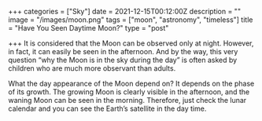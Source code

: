 +++
categories = ["Sky"]
date = 2021-12-15T00:12:00Z
description = ""
image = "/images/moon.png"
tags = ["moon", "astronomy", "timeless"]
title = "Have You Seen Daytime Moon?"
type = "post"

+++
It is considered that the Moon can be observed only at night. However, in fact, it can easily be seen in the afternoon. And by the way, this very question “why the Moon is in the sky during the day” is often asked by children who are much more observant than adults.

What the day appearance of the Moon depend on? It depends on the phase of its growth. The growing Moon is clearly visible in the afternoon, and the waning Moon can be seen in the morning. Therefore, just check the lunar calendar and you can see the Earth’s satellite in the day time.